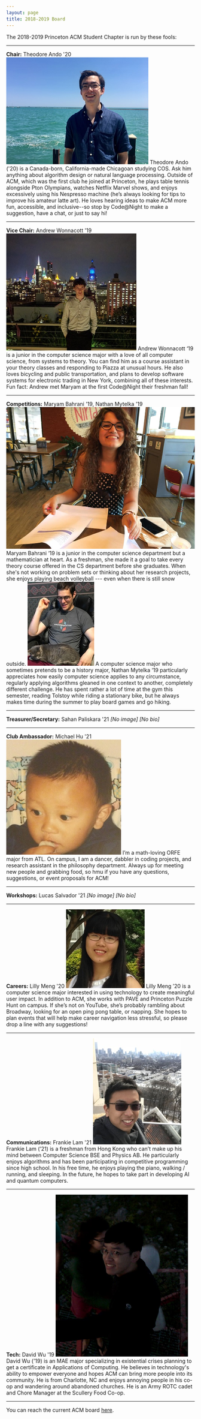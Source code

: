 ```yaml
---
layout: page
title: 2018-2019 Board
---
```

The 2018-2019 Princeton ACM Student Chapter is run by these fools:

<hr>

**Chair:** Theodore Ando '20
<img src="/images/2018-2019/theodoreando.jpg">
Theodore Ando ('20) is a Canada-born, California-made Chicagoan studying COS. Ask him anything about algorithm design or natural language processing. Outside of ACM, which was the first club he joined at Princeton, he plays table tennis alongside Pton Olympians, watches Netflix Marvel shows, and enjoys excessively using his Nespresso machine (he’s always looking for tips to improve his amateur latte art). He loves hearing ideas to make ACM more fun, accessible, and inclusive--so stop by Code@Night to make a suggestion, have a chat, or just to say hi!

<hr>

**Vice Chair:** Andrew Wonnacott '19
<img src="/images/2018-2019/andrewwonnacott.jpg">
Andrew Wonnacott ‘19 is a junior in the computer science major with a love of all computer science, from systems to theory. You can find him as a course assistant in your theory classes and responding to Piazza at unusual hours. He also loves bicycling and public transportation, and plans to develop software systems for electronic trading in New York, combining all of these interests. Fun fact: Andrew met Maryam at the first Code@Night their freshman fall!

<hr>

**Competitions:** Maryam Bahrani '19, Nathan Mytelka '19
<img src="/images/2018-2019/maryambahrani.jpg">
Maryam Bahrani ‘19 is a junior in the computer science department but a mathematician at heart. As a freshman, she made it a goal to take every theory course offered in the CS department before she graduates. When she's not working on problem sets or thinking about her research projects, she enjoys playing beach volleyball --- even when there is still snow outside.
<img src="/images/2018-2019/nathanmytelka.jpg">
A computer science major who sometimes pretends to be a history major, Nathan Mytelka ‘19 particularly appreciates how easily computer science applies to any circumstance, regularly applying algorithms gleaned in one context to another, completely different challenge. He has spent rather a lot of time at the gym this semester, reading Tolstoy while riding a stationary bike, but he always makes time during the summer to play board games and go hiking.

<hr>

**Treasurer/Secretary:** Sahan Paliskara '21
*[No image]*
*[No bio]*

<hr>

**Club Ambassador:** Michael Hu '21
<img src="/images/2018-2019/michaelhu.jpg">
I’m a math-loving ORFE major from ATL. On campus, I am a dancer, dabbler in coding projects, and research assistant in the philosophy department. Always up for meeting new people and grabbing food, so hmu if you have any questions, suggestions, or event proposals for ACM!

<hr>

**Workshops:** Lucas Salvador '21
*[No image]*
*[No bio]*

<hr>

**Careers:** Lilly Meng '20
<img src="/images/2018-2019/lillymeng.jpg">
Lilly Meng ’20 is a computer science major interested in using technology to create meaningful user impact. In addition to ACM, she works with PAVE and Princeton Puzzle Hunt on campus. If she’s not on YouTube, she’s probably rambling about Broadway, looking for an open ping pong table, or napping. She hopes to plan events that will help make career navigation less stressful, so please drop a line with any suggestions!

<hr>

**Communications:** Frankie Lam '21
<img src="/images/2018-2019/frankielam.jpg">
Frankie Lam (’21) is a freshman from Hong Kong who can’t make up his mind between Computer Science BSE and Physics AB. He particularly enjoys algorithms and has been participating in competitive programming since high school. In his free time, he enjoys playing the piano, walking / running, and sleeping. In the future, he hopes to take part in developing AI and quantum computers.

<hr>

**Tech:** David Wu '19
<img src="/images/2018-2019/davidwu.jpg">
David Wu ('19) is an MAE major specializing in existential crises planning to get a certificate in Applications of Computing. He believes in technology's ability to empower everyone and hopes ACM can bring more people into its community. He is from Charlotte, NC and enjoys annoying people in his co-op and wandering around abandoned churches. He is an Army ROTC cadet and Chore Manager at the Scullery Food Co-op.

<hr>

You can reach the current ACM board [here](/contact/index.html).

